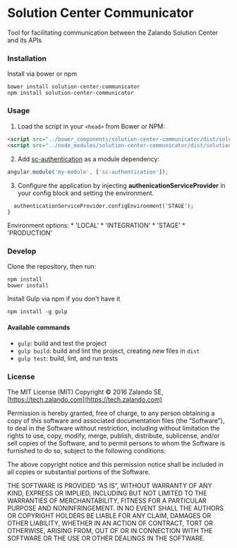 # Solution Center Communicator
Tool for facilitating communication between the Zalando Solution Center and its APIs

### Installation

Install via bower or npm

```shell
bower install solution-center-communicator
npm install solution-center-communicator
```

### Usage

1. Load the script in your `<head>` from Bower or NPM:

  ```html
  <script src="../bower_components/solution-center-communicator/dist/solution-center-communicator.js"></script>
  <script src="../node_modules/solution-center-communicator/dist/solution-center-communicator.js"></script>
  ```
  
2. Add [sc-authentication](https://github.com/zalando-incubator/solution-center-login) as a module dependency:

  ```javascript
  angular.module('my-module', ['sc-authentication']);
  ```
  
3. Configure the application by injecting **authenicationServiceProvider** in your config block and setting the environment.

  ```javascript.config(['authenticationServiceProvider', function(authenticationServiceProvider) {
    authenticationServiceProvider.configEnvironment('STAGE');
  }
  ```
  Environment options:
    * 'LOCAL'
    * 'INTEGRATION'
    * 'STAGE'
    * 'PRODUCTION'
	 
### Develop

Clone the repository, then run:

```shell
npm install
bower install
```

Install Gulp via npm if you don't have it
```shell
npm install -g gulp
```

#### Available commands

* `gulp`: build and test the project
* `gulp build`: build and lint the project, creating new files in `dist`
* `gulp test`: build, lint, and run tests

### License
The MIT License (MIT) Copyright © 2016 Zalando SE, [https://tech.zalando.com](https://tech.zalando.com)

Permission is hereby granted, free of charge, to any person obtaining a copy of this software and associated documentation files (the “Software”),
to deal in the Software without restriction, including without limitation the rights to use, copy, modify, merge, publish, distribute, sublicense,
and/or sell copies of the Software, and to permit persons to whom the Software is furnished to do so, subject to the following conditions:

The above copyright notice and this permission notice shall be included in all copies or substantial portions of the Software.

THE SOFTWARE IS PROVIDED “AS IS”, WITHOUT WARRANTY OF ANY KIND, EXPRESS OR IMPLIED, INCLUDING BUT NOT LIMITED TO THE WARRANTIES OF MERCHANTABILITY,
FITNESS FOR A PARTICULAR PURPOSE AND NONINFRINGEMENT. IN NO EVENT SHALL THE AUTHORS OR COPYRIGHT HOLDERS BE LIABLE FOR ANY CLAIM, DAMAGES OR OTHER
LIABILITY, WHETHER IN AN ACTION OF CONTRACT, TORT OR OTHERWISE, ARISING FROM, OUT OF OR IN CONNECTION WITH THE SOFTWARE OR THE USE OR OTHER DEALINGS
IN THE SOFTWARE.
